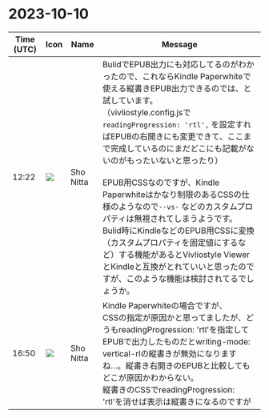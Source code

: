 # 2023-10-10

|Time (UTC)|Icon|Name|Message|
|---|---|---|---|
|12:22|![](https://avatars.slack-edge.com/2023-10-01/5997542696960_3bddfddce83a14a46731_72.jpg)|Sho Nitta|BulidでEPUB出力にも対応してるのがわかったので、これならKindle Paperwhiteで使える縦書きEPUB出力できるのでは、と試しています。<br>（vivliostyle.config.jsで`readingProgression: 'rtl',` を設定すればEPUBの右開きにも変更できて、ここまで完成しているのにまだどこにも記載がないのがもったいないと思ったり）<br><br>EPUB用CSSなのですが、Kindle Paperwhiteはかなり制限のあるCSSの仕様のようなので`--vs-` などのカスタムプロパティは無視されてしまうようです。<br>Bulid時にKindleなどのEPUB用CSSに変換（カスタムプロパティを固定値にするなど）する機能があるとVivliostyle ViewerとKindleと互換がとれていいと思ったのですが、このような機能は検討されてるでしょうか。|
|16:50|![](https://avatars.slack-edge.com/2023-10-01/5997542696960_3bddfddce83a14a46731_72.jpg)|Sho Nitta|Kindle Paperwhiteの場合ですが、<br>CSSの指定が原因かと思ってましたが、どうもreadingProgression: 'rtl'を指定してEPUBで出力したものだとwriting-mode: vertical-rlの縦書きが無効になりますね…。縦書き右開きのEPUBと比較してもどこが原因かわからない。<br>縦書きのCSSでreadingProgression: 'rtl'を消せば表示は縦書きになるのですが|
